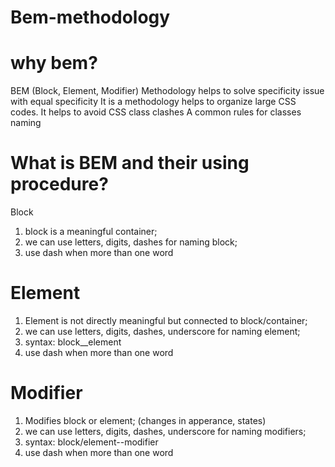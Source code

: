 # Bem-methodology

# why bem?

BEM (Block, Element, Modifier) Methodology helps to solve specificity issue with equal specificity
It is a methodology helps to organize large CSS codes.
It helps to avoid CSS class clashes
A common rules for classes naming

# What is BEM and their using procedure?
  Block
  1. block is a meaningful container; 
  2. we can use letters, digits, dashes for naming block; 
  3. use dash when more than one word  

  # Element
  1. Element is not directly meaningful but connected to block/container;   
  2. we can use letters, digits, dashes, underscore for naming element;
  3. syntax: block__element 
  4. use dash when more than one word 

  # Modifier
  1. Modifies block or element; (changes in apperance, states)
  2. we can use letters, digits, dashes, underscore for naming modifiers;
  3. syntax: block/element--modifier
  4. use dash when more than one word 
